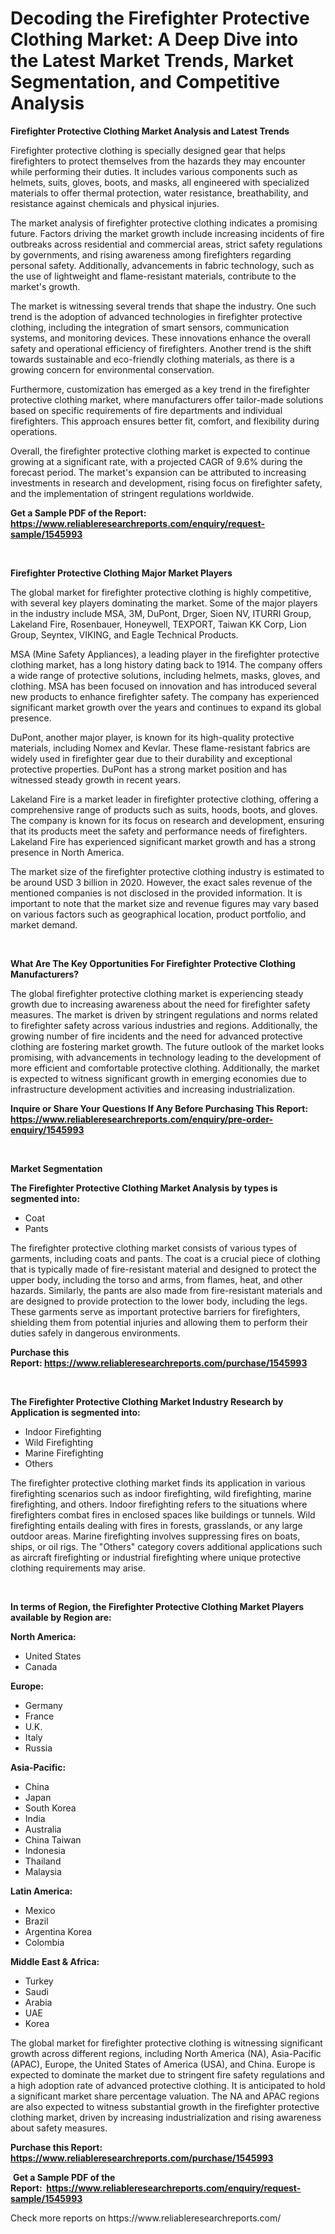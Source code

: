 <p><h1>Decoding the Firefighter Protective Clothing Market: A Deep Dive into the Latest Market Trends, Market Segmentation, and Competitive Analysis</h1></p><p><strong>Firefighter Protective Clothing Market Analysis and Latest Trends</strong></p>
<p><p>Firefighter protective clothing is specially designed gear that helps firefighters to protect themselves from the hazards they may encounter while performing their duties. It includes various components such as helmets, suits, gloves, boots, and masks, all engineered with specialized materials to offer thermal protection, water resistance, breathability, and resistance against chemicals and physical injuries.</p><p>The market analysis of firefighter protective clothing indicates a promising future. Factors driving the market growth include increasing incidents of fire outbreaks across residential and commercial areas, strict safety regulations by governments, and rising awareness among firefighters regarding personal safety. Additionally, advancements in fabric technology, such as the use of lightweight and flame-resistant materials, contribute to the market's growth.</p><p>The market is witnessing several trends that shape the industry. One such trend is the adoption of advanced technologies in firefighter protective clothing, including the integration of smart sensors, communication systems, and monitoring devices. These innovations enhance the overall safety and operational efficiency of firefighters. Another trend is the shift towards sustainable and eco-friendly clothing materials, as there is a growing concern for environmental conservation.</p><p>Furthermore, customization has emerged as a key trend in the firefighter protective clothing market, where manufacturers offer tailor-made solutions based on specific requirements of fire departments and individual firefighters. This approach ensures better fit, comfort, and flexibility during operations.</p><p>Overall, the firefighter protective clothing market is expected to continue growing at a significant rate, with a projected CAGR of 9.6% during the forecast period. The market's expansion can be attributed to increasing investments in research and development, rising focus on firefighter safety, and the implementation of stringent regulations worldwide.</p></p>
<p><strong>Get a Sample PDF of the Report:&nbsp; <a href="https://www.reliableresearchreports.com/enquiry/request-sample/1545993">https://www.reliableresearchreports.com/enquiry/request-sample/1545993</a></strong></p>
<p>&nbsp;</p>
<p><strong>Firefighter Protective Clothing Major Market Players</strong></p>
<p><p>The global market for firefighter protective clothing is highly competitive, with several key players dominating the market. Some of the major players in the industry include MSA, 3M, DuPont, Drger, Sioen NV, ITURRI Group, Lakeland Fire, Rosenbauer, Honeywell, TEXPORT, Taiwan KK Corp, Lion Group, Seyntex, VIKING, and Eagle Technical Products. </p><p>MSA (Mine Safety Appliances), a leading player in the firefighter protective clothing market, has a long history dating back to 1914. The company offers a wide range of protective solutions, including helmets, masks, gloves, and clothing. MSA has been focused on innovation and has introduced several new products to enhance firefighter safety. The company has experienced significant market growth over the years and continues to expand its global presence.</p><p>DuPont, another major player, is known for its high-quality protective materials, including Nomex and Kevlar. These flame-resistant fabrics are widely used in firefighter gear due to their durability and exceptional protective properties. DuPont has a strong market position and has witnessed steady growth in recent years.</p><p>Lakeland Fire is a market leader in firefighter protective clothing, offering a comprehensive range of products such as suits, hoods, boots, and gloves. The company is known for its focus on research and development, ensuring that its products meet the safety and performance needs of firefighters. Lakeland Fire has experienced significant market growth and has a strong presence in North America.</p><p>The market size of the firefighter protective clothing industry is estimated to be around USD 3 billion in 2020. However, the exact sales revenue of the mentioned companies is not disclosed in the provided information. It is important to note that the market size and revenue figures may vary based on various factors such as geographical location, product portfolio, and market demand.</p></p>
<p>&nbsp;</p>
<p><strong>What Are The Key Opportunities For Firefighter Protective Clothing Manufacturers?</strong></p>
<p><p>The global firefighter protective clothing market is experiencing steady growth due to increasing awareness about the need for firefighter safety measures. The market is driven by stringent regulations and norms related to firefighter safety across various industries and regions. Additionally, the growing number of fire incidents and the need for advanced protective clothing are fostering market growth. The future outlook of the market looks promising, with advancements in technology leading to the development of more efficient and comfortable protective clothing. Additionally, the market is expected to witness significant growth in emerging economies due to infrastructure development activities and increasing industrialization.</p></p>
<p><strong>Inquire or Share Your Questions If Any Before Purchasing This Report: <a href="https://www.reliableresearchreports.com/enquiry/pre-order-enquiry/1545993">https://www.reliableresearchreports.com/enquiry/pre-order-enquiry/1545993</a></strong></p>
<p>&nbsp;</p>
<p><strong>Market Segmentation</strong></p>
<p><strong>The Firefighter Protective Clothing Market Analysis by types is segmented into:</strong></p>
<p><ul><li>Coat</li><li>Pants</li></ul></p>
<p><p>The firefighter protective clothing market consists of various types of garments, including coats and pants. The coat is a crucial piece of clothing that is typically made of fire-resistant material and designed to protect the upper body, including the torso and arms, from flames, heat, and other hazards. Similarly, the pants are also made from fire-resistant materials and are designed to provide protection to the lower body, including the legs. These garments serve as important protective barriers for firefighters, shielding them from potential injuries and allowing them to perform their duties safely in dangerous environments.</p></p>
<p><strong>Purchase this Report:&nbsp;<a href="https://www.reliableresearchreports.com/purchase/1545993">https://www.reliableresearchreports.com/purchase/1545993</a></strong></p>
<p>&nbsp;</p>
<p><strong>The Firefighter Protective Clothing Market Industry Research by Application is segmented into:</strong></p>
<p><ul><li>Indoor Firefighting</li><li>Wild Firefighting</li><li>Marine Firefighting</li><li>Others</li></ul></p>
<p><p>The firefighter protective clothing market finds its application in various firefighting scenarios such as indoor firefighting, wild firefighting, marine firefighting, and others. Indoor firefighting refers to the situations where firefighters combat fires in enclosed spaces like buildings or tunnels. Wild firefighting entails dealing with fires in forests, grasslands, or any large outdoor areas. Marine firefighting involves suppressing fires on boats, ships, or oil rigs. The "Others" category covers additional applications such as aircraft firefighting or industrial firefighting where unique protective clothing requirements may arise.</p></p>
<p>&nbsp;</p>
<p><strong>In terms of Region, the Firefighter Protective Clothing Market Players available by Region are:</strong></p>
<p>
    <p> <strong> North America: </strong>
        <ul>
            <li>United States</li>
            <li>Canada</li>
        </ul>
        </p> 
    <p> <strong> Europe: </strong>
        <ul>
            <li>Germany</li>
            <li>France</li>
            <li>U.K.</li>
            <li>Italy</li>
            <li>Russia</li>
        </ul>
        </p> 
    <p> <strong> Asia-Pacific: </strong>
        <ul>
            <li>China</li>
            <li>Japan</li>
            <li>South Korea</li>
            <li>India</li>
            <li>Australia</li>
            <li>China Taiwan</li>
            <li>Indonesia</li>
            <li>Thailand</li>
            <li>Malaysia</li>
        </ul>
        </p> 
    <p> <strong> Latin America: </strong>
        <ul>
            <li>Mexico</li>
            <li>Brazil</li>
            <li>Argentina Korea</li>
            <li>Colombia</li>
        </ul>
        </p> 
    <p> <strong> Middle East & Africa: </strong>
        <ul>
            <li>Turkey</li>
            <li>Saudi</li>
            <li>Arabia</li>
            <li>UAE</li>
            <li>Korea</li>
        </ul>
    </p>
    </p>
<p><p>The global market for firefighter protective clothing is witnessing significant growth across different regions, including North America (NA), Asia-Pacific (APAC), Europe, the United States of America (USA), and China. Europe is expected to dominate the market due to stringent fire safety regulations and a high adoption rate of advanced protective clothing. It is anticipated to hold a significant market share percentage valuation. The NA and APAC regions are also expected to witness substantial growth in the firefighter protective clothing market, driven by increasing industrialization and rising awareness about safety measures.</p></p>
<p><strong>Purchase this Report: <a href="https://www.reliableresearchreports.com/purchase/1545993">https://www.reliableresearchreports.com/purchase/1545993</a></strong></p>
<p>&nbsp;<strong>Get a Sample PDF of the Report:&nbsp;&nbsp;<a href="https://www.reliableresearchreports.com/enquiry/request-sample/1545993">https://www.reliableresearchreports.com/enquiry/request-sample/1545993</a></strong></p>
<p><strong></strong></p>
<p>Check more reports on https://www.reliableresearchreports.com/</p>